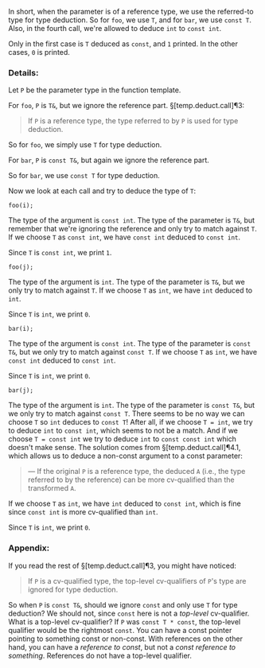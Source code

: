 In short, when the parameter is of a reference type, we use the referred-to type for type deduction. So for `foo`, we use `T`, and for `bar`, we use `const T`. Also, in the fourth call, we're allowed to deduce `int` to `const int`.

Only in the first case is `T` deduced as `const`, and `1` printed. In the other cases, `0` is printed.

### Details:

Let `P` be the parameter type in the function template.

For `foo`, `P` is `T&`, but we ignore the reference part. §[temp.deduct.call]¶3:

> If `P` is a reference type, the type referred to by `P` is used for type deduction.

So for `foo`, we simply use `T` for type deduction.

For `bar`, `P` is `const T&`, but again we ignore the reference part.

So for `bar`, we use `const T` for type deduction.

Now we look at each call and try to deduce the type of `T`:

```
foo(i);
```

The type of the argument is `const int`. The type of the parameter is `T&`, but remember that we're ignoring the reference and only try to match against `T`. If we choose `T` as `const int`, we have `const int` deduced to `const int`.

Since `T` is `const int`, we print `1`.

```
foo(j);
```

The type of the argument is `int`. The type of the parameter is `T&`, but we only try to match against `T`. If we choose `T` as `int`, we have `int` deduced to `int`.

Since `T` is `int`, we print `0`.

```
bar(i);
```

The type of the argument is `const int`. The type of the parameter is `const T&`, but we only try to match against `const T`. If we choose `T` as `int`, we have `const int` deduced to `const int`.

Since `T` is `int`, we print `0`.

```
bar(j);
```

The type of the argument is `int`. The type of the parameter is `const T&`, but we only try to match against `const T`. There seems to be no way we can choose `T` so `int` deduces to `const T`! After all, if we choose `T = int`, we try to deduce `int` to `const int`, which seems to not be a match. And if we choose `T = const int` we try to deduce `int` to `const const int` which doesn't make sense. The solution comes from §[temp.deduct.call]¶4.1, which allows us to deduce a non-const argument to a const parameter:

> — If the original `P` is a reference type, the deduced `A` (i.e., the type referred to by the reference) can be more cv-qualified than the transformed `A`.

If we choose `T` as `int`, we have `int` deduced to `const int`, which is fine since `const int` is more cv-qualified than `int`.

Since `T` is `int`, we print `0`.

### Appendix:

If you read the rest of §[temp.deduct.call]¶3, you might have noticed:

> If `P` is a cv-qualified type, the top-level cv-qualifiers of `P`'s type are ignored for type deduction.

So when `P` is `const T&`, should we ignore `const` and only use `T` for type deduction? We should not, since `const` here is not a *top-level* cv-qualifier. What is a top-level cv-qualifier? If `P` was `const T * const`, the top-level qualifier would be the rightmost `const`. You can have a const pointer pointing to something const or non-const. With references on the other hand, you can have a *reference to const*, but not a *const reference to something*. References do not have a top-level qualifier.